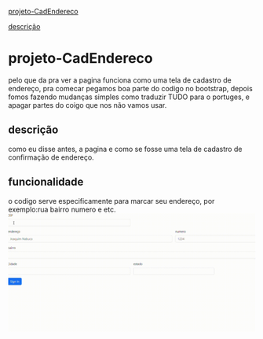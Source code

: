 
[projeto-CadEndereco](#projeto-cadendereco)

[descrição](#--descri%C3%A7%C3%A3o)



# projeto-CadEndereco
 pelo que da pra ver a pagina funciona como uma tela de cadastro de endereço, pra comecar pegamos boa parte do codigo no bootstrap, depois fomos fazendo mudanças simples como traduzir TUDO para o portuges, e apagar partes do coigo que nos não vamos usar.

 ##  descrição
 como eu disse antes, a pagina e como se fosse uma tela de cadastro de confirmação de endereço.
 ## funcionalidade
o codigo serve especificamente para marcar seu endereço, por exemplo:rua bairro  numero e etc.
 ![gif](gif/20230920-1533-46.7249721.gif)
